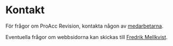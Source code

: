 Kontakt
==============================================

För frågor om ProAcc Revision, kontakta någon av [medarbetarna](medarbetare).

Eventuella frågor om webbsidorna kan skickas till [Fredrik Mellkvist](mailto:fredrik.mellkvist@gmail.com).
